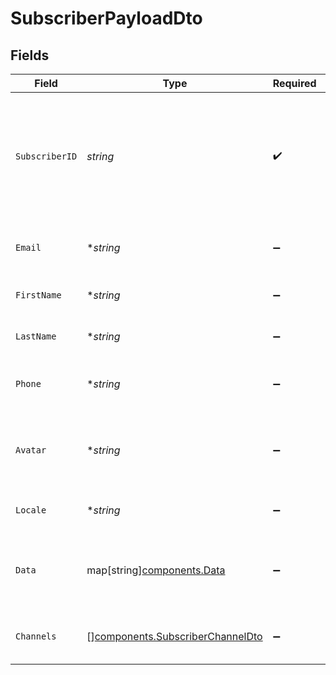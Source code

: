 # SubscriberPayloadDto


## Fields

| Field                                                                                                             | Type                                                                                                              | Required                                                                                                          | Description                                                                                                       |
| ----------------------------------------------------------------------------------------------------------------- | ----------------------------------------------------------------------------------------------------------------- | ----------------------------------------------------------------------------------------------------------------- | ----------------------------------------------------------------------------------------------------------------- |
| `SubscriberID`                                                                                                    | *string*                                                                                                          | :heavy_check_mark:                                                                                                | The internal identifier you used to create this subscriber, usually correlates to the id the user in your systems |
| `Email`                                                                                                           | **string*                                                                                                         | :heavy_minus_sign:                                                                                                | The email address of the subscriber.                                                                              |
| `FirstName`                                                                                                       | **string*                                                                                                         | :heavy_minus_sign:                                                                                                | The first name of the subscriber.                                                                                 |
| `LastName`                                                                                                        | **string*                                                                                                         | :heavy_minus_sign:                                                                                                | The last name of the subscriber.                                                                                  |
| `Phone`                                                                                                           | **string*                                                                                                         | :heavy_minus_sign:                                                                                                | The phone number of the subscriber.                                                                               |
| `Avatar`                                                                                                          | **string*                                                                                                         | :heavy_minus_sign:                                                                                                | An HTTP URL to the profile image of your subscriber.                                                              |
| `Locale`                                                                                                          | **string*                                                                                                         | :heavy_minus_sign:                                                                                                | The locale of the subscriber.                                                                                     |
| `Data`                                                                                                            | map[string][components.Data](../../models/components/data.md)                                                     | :heavy_minus_sign:                                                                                                | An optional payload object that can contain any properties.                                                       |
| `Channels`                                                                                                        | [][components.SubscriberChannelDto](../../models/components/subscriberchanneldto.md)                              | :heavy_minus_sign:                                                                                                | An optional array of subscriber channels.                                                                         |
